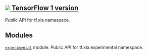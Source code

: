 [ ![](https://tensorflow.google.cn/images/tf_logo_32px.png) TensorFlow 1
version](/versions/r1.15/api_docs/python/tf/xla)  
---  
  
Public API for tf.xla namespace.

## Modules

[`experimental`](https://tensorflow.google.cn/api_docs/python/tf/xla/experimental)
module: Public API for tf.xla.experimental namespace.

